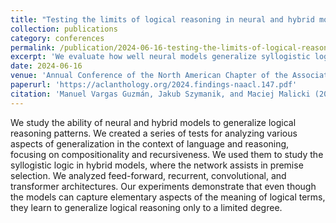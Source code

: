 ```yaml
---
title: "Testing the limits of logical reasoning in neural and hybrid models"
collection: publications
category: conferences
permalink: /publication/2024-06-16-testing-the-limits-of-logical-reasoning-in-neural-and-hybrid-models
excerpt: 'We evaluate how well neural models generalize syllogistic logical reasoning, using custom tests focused on compositionality and recursion.'
date: 2024-06-16
venue: 'Annual Conference of the North American Chapter of the Association for Computational Linguistics'
paperurl: 'https://aclanthology.org/2024.findings-naacl.147.pdf'
citation: 'Manuel Vargas Guzmán, Jakub Szymanik, and Maciej Malicki (2024). &quot;Testing the limits of logical reasoning in neural and hybrid models.&quot; <i>Findings of the Association for Computational Linguistics: NAACL</i>. Pages 2267–2279.'
---
```


We study the ability of neural and hybrid models to generalize logical reasoning patterns. We created a series of tests for analyzing various aspects of generalization in the context of language and reasoning, focusing on compositionality and recursiveness. We used them to study the syllogistic logic in hybrid models, where the network assists in premise selection. We analyzed feed-forward, recurrent, convolutional, and transformer architectures. Our experiments demonstrate that even though the models can capture elementary aspects of the meaning of logical terms, they learn to generalize logical reasoning only to a limited degree.
